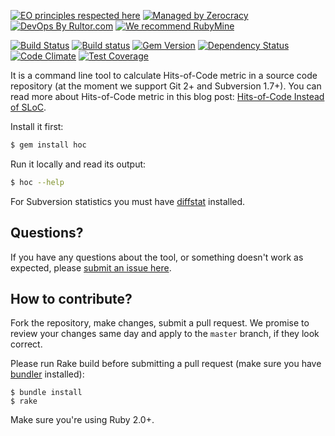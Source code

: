[![EO principles respected here](http://www.elegantobjects.org/badge.svg)](http://www.elegantobjects.org)
[![Managed by Zerocracy](https://www.0crat.com/badge/C3RFVLU72.svg)](https://www.0crat.com/p/C3RFVLU72)
[![DevOps By Rultor.com](http://www.rultor.com/b/yegor256/hoc)](http://www.rultor.com/p/yegor256/hoc)
[![We recommend RubyMine](http://www.elegantobjects.org/rubymine.svg)](https://www.jetbrains.com/ruby/)

[![Build Status](https://travis-ci.org/yegor256/hoc.svg)](https://travis-ci.org/yegor256/hoc)
[![Build status](https://ci.appveyor.com/api/projects/status/yww1brb4xy80jh11?svg=true)](https://ci.appveyor.com/project/yegor256/hoc)
[![Gem Version](https://badge.fury.io/rb/hoc.svg)](http://badge.fury.io/rb/hoc)
[![Dependency Status](https://gemnasium.com/yegor256/hoc.svg)](https://gemnasium.com/yegor256/hoc)
[![Code Climate](http://img.shields.io/codeclimate/github/yegor256/hoc.svg)](https://codeclimate.com/github/yegor256/hoc)
[![Test Coverage](https://img.shields.io/codecov/c/github/yegor256/hoc.svg)](https://codecov.io/github/yegor256/hoc?branch=master)

It is a command line tool to calculate Hits-of-Code metric
in a source code repository (at the moment we support Git 2+ and Subversion 1.7+).
You can read more about Hits-of-Code metric in this blog post:
[Hits-of-Code Instead of SLoC](http://www.yegor256.com/2014/11/14/hits-of-code.html).

Install it first:

```bash
$ gem install hoc
```

Run it locally and read its output:

```bash
$ hoc --help
```

For Subversion statistics you must have
[diffstat](http://sourceforge.net/projects/mingw/files/MSYS/Extension/diffstat/)
installed.

## Questions?

If you have any questions about the tool, or something doesn't work as expected,
please [submit an issue here](https://github.com/yegor256/hoc/issues/new).

## How to contribute?

Fork the repository, make changes, submit a pull request.
We promise to review your changes same day and apply to
the `master` branch, if they look correct.

Please run Rake build before submitting a pull request (make sure you
have [bundler](http://bundler.io/) installed):

```
$ bundle install
$ rake
```

Make sure you're using Ruby 2.0+.
